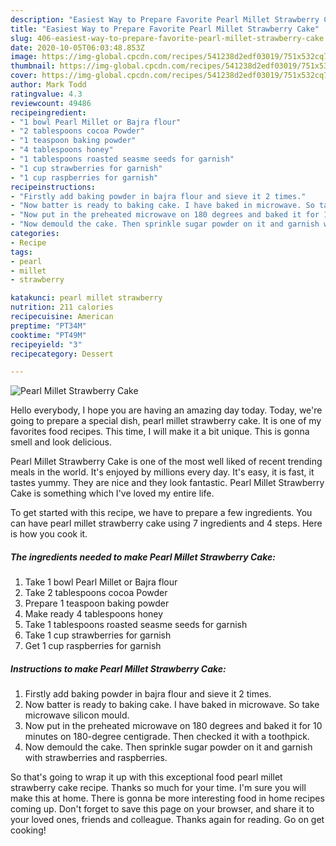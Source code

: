 ```yaml
---
description: "Easiest Way to Prepare Favorite Pearl Millet Strawberry Cake"
title: "Easiest Way to Prepare Favorite Pearl Millet Strawberry Cake"
slug: 406-easiest-way-to-prepare-favorite-pearl-millet-strawberry-cake
date: 2020-10-05T06:03:48.853Z
image: https://img-global.cpcdn.com/recipes/541238d2edf03019/751x532cq70/pearl-millet-strawberry-cake-recipe-main-photo.jpg
thumbnail: https://img-global.cpcdn.com/recipes/541238d2edf03019/751x532cq70/pearl-millet-strawberry-cake-recipe-main-photo.jpg
cover: https://img-global.cpcdn.com/recipes/541238d2edf03019/751x532cq70/pearl-millet-strawberry-cake-recipe-main-photo.jpg
author: Mark Todd
ratingvalue: 4.3
reviewcount: 49486
recipeingredient:
- "1 bowl Pearl Millet or Bajra flour"
- "2 tablespoons cocoa Powder"
- "1 teaspoon baking powder"
- "4 tablespoons honey"
- "1 tablespoons roasted seasme seeds for garnish"
- "1 cup strawberries for garnish"
- "1 cup raspberries for garnish"
recipeinstructions:
- "Firstly add baking powder in bajra flour and sieve it 2 times."
- "Now batter is ready to baking cake. I have baked in microwave. So take microwave silicon mould."
- "Now put in the preheated microwave on 180 degrees and baked it for 10 minutes on 180-degree centigrade. Then checked it with a toothpick."
- "Now demould the cake. Then sprinkle sugar powder on it and garnish with strawberries and raspberries."
categories:
- Recipe
tags:
- pearl
- millet
- strawberry

katakunci: pearl millet strawberry 
nutrition: 211 calories
recipecuisine: American
preptime: "PT34M"
cooktime: "PT49M"
recipeyield: "3"
recipecategory: Dessert

---
```



![Pearl Millet Strawberry Cake](https://img-global.cpcdn.com/recipes/541238d2edf03019/751x532cq70/pearl-millet-strawberry-cake-recipe-main-photo.jpg)

Hello everybody, I hope you are having an amazing day today. Today, we're going to prepare a special dish, pearl millet strawberry cake. It is one of my favorites food recipes. This time, I will make it a bit unique. This is gonna smell and look delicious.



Pearl Millet Strawberry Cake is one of the most well liked of recent trending meals in the world. It's enjoyed by millions every day. It's easy, it is fast, it tastes yummy. They are nice and they look fantastic. Pearl Millet Strawberry Cake is something which I've loved my entire life.


To get started with this recipe, we have to prepare a few ingredients. You can have pearl millet strawberry cake using 7 ingredients and 4 steps. Here is how you cook it.

<!--inarticleads1-->

##### The ingredients needed to make Pearl Millet Strawberry Cake:

1. Take 1 bowl Pearl Millet or Bajra flour
1. Take 2 tablespoons cocoa Powder
1. Prepare 1 teaspoon baking powder
1. Make ready 4 tablespoons honey
1. Take 1 tablespoons roasted seasme seeds for garnish
1. Take 1 cup strawberries for garnish
1. Get 1 cup raspberries for garnish




<!--inarticleads2-->

##### Instructions to make Pearl Millet Strawberry Cake:

1. Firstly add baking powder in bajra flour and sieve it 2 times.
1. Now batter is ready to baking cake. I have baked in microwave. So take microwave silicon mould.
1. Now put in the preheated microwave on 180 degrees and baked it for 10 minutes on 180-degree centigrade. Then checked it with a toothpick.
1. Now demould the cake. Then sprinkle sugar powder on it and garnish with strawberries and raspberries.




So that's going to wrap it up with this exceptional food pearl millet strawberry cake recipe. Thanks so much for your time. I'm sure you will make this at home. There is gonna be more interesting food in home recipes coming up. Don't forget to save this page on your browser, and share it to your loved ones, friends and colleague. Thanks again for reading. Go on get cooking!
